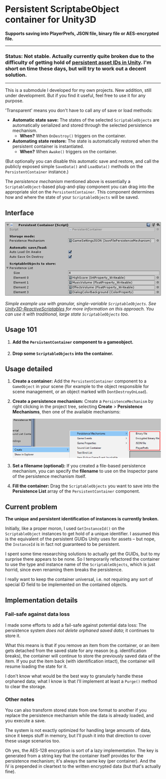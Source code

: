 # Persistent ScriptabeObject container for Unity3D

**Supports saving into PlayerPrefs, JSON file, binary file or AES-encrypted file.**

----
### Status: Not stable. Actually currently quite broken due to the difficulty of getting hold of [persistent asset IDs in Unity](#current-problem). I'm short on time these days, but will try to work out a decent solution.
----

This is a submodule I developed for my own projects. New addition, still under development. But if you find it useful, feel free to use it for any purpose.

'Transparent' means you don't have to call any of save or load methods:

- **Automatic state save:** The states of the selected  `ScriptableObjects` are automatically serialized and stored through the selected persistence mechanism.
  - **When?** When `OnDestroy()` triggers on the container.
- **Automating state restore:** The state is automatically restored when the persistent container is instantiated.
  - **When?** When `Awake()` triggers on the container.

(But optionally you can disable this automatic save and restore, and call the publicly exposed simple `SaveData()` and `LoadData()` methods on the `PersistentContainer` instance.)

The *persistence mechanism* mentioned above is essentially a `ScriptableObject`-based plug-and-play component you can drag into the appropriate slot on the `PersistentContainer`. This component determines how and where the state of your `ScriptableObjects` will be saved.

## Interface

![PersistentContainer MonoBehaviour component settings in Inspector](PersistentContainer.png)

*Simple example use with granular, single-variable `ScriptableObjects`. See [Unity3D-ReactiveScriptables](https://github.com/baratgabor/Unity3D-ReactiveScriptables) for more information on this approach. You can use it with traditional, large state `ScriptableObjects` too.* 

## Usage 101

1. #### Add the `PersistentContainer` component to a gameobject.

2. #### Drop some `ScriptableObjects` into the container.

## Usage detailed

1. **Create a container:** Add the `PersistentContainer` component to a `GameObject` in your scene (for example to the object responsible for scene management, or an object marked with `DontDestroyOnLoad`).

2. **Create a persistence mechanism:** Create a `PersistenceMechanism` by right clicking in the project tree, selecting **Create** > **Persistence Mechanisms**, then one of the available mechanisms:

   ![Available persistence mechanisms](PersistenceMechanismsMenu.png)

3. **Set a filename (optional):** If you created a file-based persistence mechanism, you can specify the **filename** to use on the Inspector pane of the persistence mechanism itself.

4. **Fill the container:** Drag the `ScriptableObjects` you want to save into the **Persistence List** array of the `PersistentContainer` component.

## Current problem

**The unique and persistent identification of instances is currently broken.**

Initially, like a proper moron, I used `GetInstanceId()` on the `ScriptableObject` instances to get hold of a unique identifier. I assumed this is the equivalent of the persistent GUIDs Unity uses for assets – but nope, the `InstanceId` is in fact not guaranteed to be persistent.

I spent some time researching solutions to actually get the GUIDs, but to my surprise there appears to be none. So I temporarily refactored the container to use the type and instance name of the `ScriptableObjects`, which is just horrid, since even renaming them breaks the persistence.

I really want to keep the container universal, i.e. not requiring any sort of special ID field to be implemented on the contained objects.

## Implementation details

### Fail-safe against data loss

I made some efforts to add a fail-safe against potential data loss: The persistence system *does not delete orphaned saved data*; it continues to store it.

What this means is that if you remove an item from the container, or an item gets detached from the saved state for any reason (e.g. identification breaks), the container will continue to store the previously saved data of the item. If you put the item back (with identification intact), the container will resume loading the state for it.

I don't know what would be the best way to granularly handle these orphaned data; what I know is that I'll implement at least a `Purge()` method to clear the storage.

### Other notes

You can also transform stored state from one format to another if you replace the persistence mechanism while the data is already loaded, and you execute a save. 

The system is not exactly optimized for handling large amounts of data, since it keeps stuff in memory, but I'll push it into that direction to cover these usage scenarios too.

Oh yes, the AES-128 encryption is sort of a lazy implementation. The key is generated from a string key that the container itself provides for the persistence mechanism; it's always the same key (per container). And the IV is prepended in cleartext to the written encrypted data (but that's actually fine).
